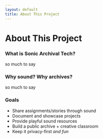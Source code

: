 ```yaml
---
layout: default
title: About This Project
---
```


# About This Project

### What is Sonic Archival Tech?
so much to say
### Why sound? Why archives?
so much to say
### Goals
- Share assignments/stories through sound
- Document and showcase projects
- Provide playful sound resources
- Build a public archive + creative classroom
- Keep it privacy-first *and fun*
